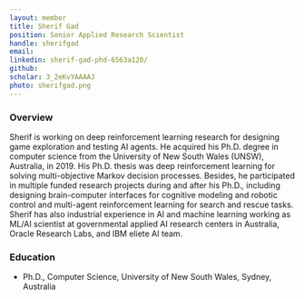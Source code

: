 ```yaml
---
layout: member
title: Sherif Gad
position: Senior Applied Research Scientist
handle: sherifgad
email: 
linkedin: sherif-gad-phd-6563a120/
github:
scholar: 3_2eKvYAAAAJ
photo: sherifgad.png
---
```


### Overview
Sherif is working on deep reinforcement learning research for designing game exploration and testing AI agents. He acquired his Ph.D. degree in computer science from the University of New South Wales (UNSW), Australia, in 2019. His Ph.D. thesis was deep reinforcement learning for solving multi-objective Markov decision processes. Besides, he participated in multiple funded research projects during and after his Ph.D., including designing brain-computer interfaces for cognitive modeling and robotic control and multi-agent reinforcement learning for search and rescue tasks. Sherif has also industrial experience in AI and machine learning working as ML/AI scientist at governmental applied AI research centers in Australia, Oracle Research Labs, and IBM eliete AI team. 
  

### Education
 - Ph.D., Computer Science, University of New South Wales, Sydney, Australia